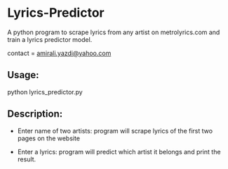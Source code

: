 # Lyrics-Predictor
A python program to scrape lyrics from any artist on metrolyrics.com and train a lyrics predictor model.

contact = amirali.yazdi@yahoo.com

## Usage:
python lyrics_predictor.py

## Description:
- Enter name of two artists: program will scrape lyrics of the first two pages on the website

- Enter a lyrics: program will predict which artist it belongs and print the result.

